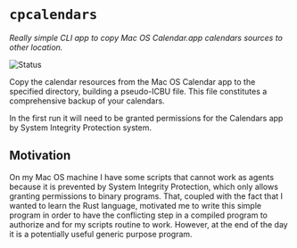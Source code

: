 `cpcalendars`
=============

*Really simple CLI app to copy Mac OS Calendar.app calendars sources to other location.*

![Status](http://www.borja.glezseoane.es/img/project-status-label-development.svg "Status: development")

Copy the calendar resources from the Mac OS Calendar app to the specified directory, building a pseudo-ICBU file. This file constitutes a comprehensive backup of your calendars.

In the first run it will need to be granted permissions for the Calendars app by System Integrity Protection system.


## Motivation

On my Mac OS machine I have some scripts that cannot work as agents because it is prevented by System Integrity Protection, which only allows granting permissions to binary programs. That, coupled with the fact that I wanted to learn the Rust language, motivated me to write this simple program in order to have the conflicting step in a compiled program to authorize and for my scripts routine to work. However, at the end of the day it is a potentially useful generic purpose program.
